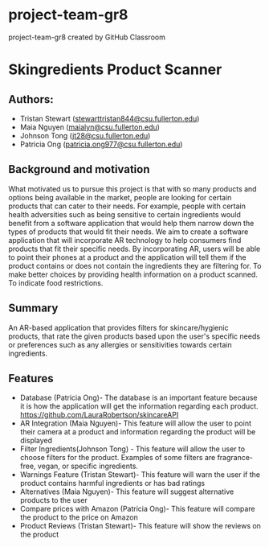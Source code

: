 # project-team-gr8
project-team-gr8 created by GitHub Classroom
# Skingredients Product Scanner
## Authors:
- Tristan Stewart (<stewarttristan844@csu.fullerton.edu>)
- Maia Nguyen (<maialyn@csu.fullerton.edu>)
- Johnson Tong (<jt28@csu.fullerton.edu>)
- Patricia Ong (<patricia.ong977@csu.fullerton.edu>)
## Background and motivation
What motivated us to pursue this project is that with so many products and options being available in the market, people are looking for certain products that can cater to their needs. For example, people with certain health adversities such as being sensitive to certain ingredients would benefit from a software application that would help them narrow down the types of products that would fit their needs. We aim to create a software application that will incorporate AR technology to help consumers find products that fit their specific needs. By incorporating AR, users will be able to point their phones at a product and the application will tell them if the product contains or does not contain the ingredients they are filtering for. 
To make better choices by providing health information on a product scanned. To indicate food restrictions. 
## Summary
An AR-based application that provides filters for skincare/hygienic products, that rate the given products based upon the user's specific needs or preferences such as any allergies or sensitivities towards certain ingredients.
## Features
- Database (Patricia Ong)- The database is an important feature because it is how the application will get the information regarding each product. https://github.com/LauraRobertson/skincareAPI
- AR Integration (Maia Nguyen)- This feature will allow the user to point their camera at a product and information regarding the product will be displayed
- Filter Ingredients(Johnson Tong) - This feature will allow the user to choose filters for the product. Examples of some filters are fragrance-free, vegan, or specific ingredients.
- Warnings Feature (Tristan Stewart)- This feature will warn the user if the product contains harmful ingredients or has bad ratings
- Alternatives (Maia Nguyen)- This feature will suggest alternative products to the user
- Compare prices with Amazon (Patricia Ong)- This feature will compare the product to the price on Amazon
- Product Reviews (Tristan Stewart)- This feature will show the reviews on the product

